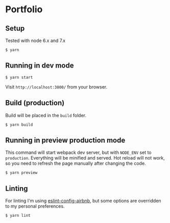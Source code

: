 # Portfolio

## Setup

Tested with node 6.x and 7.x

```
$ yarn
```

## Running in dev mode

```
$ yarn start
```

Visit `http://localhost:3000/` from your browser.


## Build (production)

Build will be placed in the `build` folder.

```
$ yarn build
```

## Running in preview production mode

This command will start webpack dev server, but with `NODE_ENV` set to `production`.
Everything will be minified and served.
Hot reload will not work, so you need to refresh the page manually after changing the code.

```
$ yarn preview
```

## Linting

For linting I'm using [eslint-config-airbnb](https://www.npmjs.com/package/eslint-config-airbnb),
but some options are overridden to my personal preferences.

```
$ yarn lint
```
